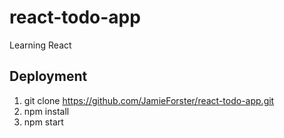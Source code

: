 # react-todo-app
Learning React

## Deployment
1. git clone https://github.com/JamieForster/react-todo-app.git
2. npm install
3. npm start
